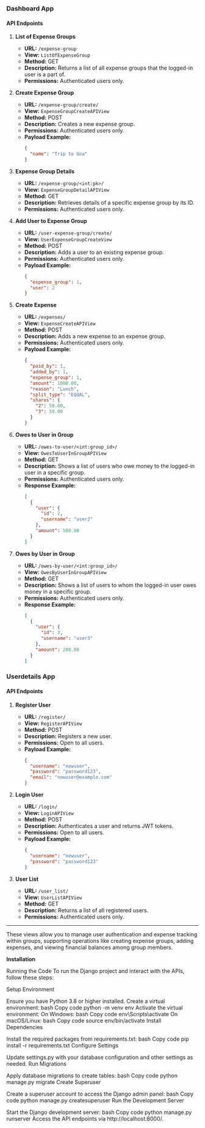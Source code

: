 ### Dashboard App

#### API Endpoints

1. **List of Expense Groups**
   - **URL:** `/expense-group`
   - **View:** `ListOfExpenseGroup`
   - **Method:** GET
   - **Description:** Returns a list of all expense groups that the logged-in user is a part of.
   - **Permissions:** Authenticated users only.

2. **Create Expense Group**
   - **URL:** `/expense-group/create/`
   - **View:** `ExpenseGroupCreateAPIView`
   - **Method:** POST
   - **Description:** Creates a new expense group.
   - **Permissions:** Authenticated users only.
   - **Payload Example:**
     ```json
     {
       "name": "Trip to Goa"
     }
     ```

3. **Expense Group Details**
   - **URL:** `/expense-group/<int:pk>/`
   - **View:** `ExpenseGroupDetailAPIView`
   - **Method:** GET
   - **Description:** Retrieves details of a specific expense group by its ID.
   - **Permissions:** Authenticated users only.

4. **Add User to Expense Group**
   - **URL:** `/user-expense-group/create/`
   - **View:** `UserExpenseGroupCreateView`
   - **Method:** POST
   - **Description:** Adds a user to an existing expense group.
   - **Permissions:** Authenticated users only.
   - **Payload Example:**
     ```json
     {
       "expense_group": 1,
       "user": 2
     }
     ```

5. **Create Expense**
   - **URL:** `/expenses/`
   - **View:** `ExpenseCreateAPIView`
   - **Method:** POST
   - **Description:** Adds a new expense to an expense group.
   - **Permissions:** Authenticated users only.
   - **Payload Example:**
     ```json
     {
       "paid_by": 1,
       "added_by": 1,
       "expense_group": 1,
       "amount": 1000.00,
       "reason": "Lunch",
       "split_type": "EQUAL",
       "shares": {
         "2": 50.00,
         "3": 50.00
       }
     }
     ```

6. **Owes to User in Group**
   - **URL:** `/owes-to-user/<int:group_id>/`
   - **View:** `OwesToUserInGroupAPIView`
   - **Method:** GET
   - **Description:** Shows a list of users who owe money to the logged-in user in a specific group.
   - **Permissions:** Authenticated users only.
   - **Response Example:**
     ```json
     [
       {
         "user": {
           "id": 2,
           "username": "user2"
         },
         "amount": 500.00
       }
     ]
     ```

7. **Owes by User in Group**
   - **URL:** `/owes-by-user/<int:group_id>/`
   - **View:** `OwesByUserInGroupAPIView`
   - **Method:** GET
   - **Description:** Shows a list of users to whom the logged-in user owes money in a specific group.
   - **Permissions:** Authenticated users only.
   - **Response Example:**
     ```json
     [
       {
         "user": {
           "id": 3,
           "username": "user3"
         },
         "amount": 200.00
       }
     ]
     ```

### Userdetails App

#### API Endpoints

1. **Register User**
   - **URL:** `/register/`
   - **View:** `RegisterAPIView`
   - **Method:** POST
   - **Description:** Registers a new user.
   - **Permissions:** Open to all users.
   - **Payload Example:**
     ```json
     {
       "username": "newuser",
       "password": "password123",
       "email": "newuser@example.com"
     }
     ```

2. **Login User**
   - **URL:** `/login/`
   - **View:** `LoginAPIView`
   - **Method:** POST
   - **Description:** Authenticates a user and returns JWT tokens.
   - **Permissions:** Open to all users.
   - **Payload Example:**
     ```json
     {
       "username": "newuser",
       "password": "password123"
     }
     ```

3. **User List**
   - **URL:** `/user_list/`
   - **View:** `UserListAPIView`
   - **Method:** GET
   - **Description:** Returns a list of all registered users.
   - **Permissions:** Authenticated users only.

---

These views allow you to manage user authentication and expense tracking within groups, supporting operations like creating expense groups, adding expenses, and viewing financial balances among group members.


**Installation**

Running the Code
To run the Django project and interact with the APIs, follow these steps:

Setup Environment

Ensure you have Python 3.8 or higher installed.
Create a virtual environment:
bash
Copy code
python -m venv env
Activate the virtual environment:
On Windows:
bash
Copy code
env\Scripts\activate
On macOS/Linux:
bash
Copy code
source env/bin/activate
Install Dependencies

Install the required packages from requirements.txt:
bash
Copy code
pip install -r requirements.txt
Configure Settings

Update settings.py with your database configuration and other settings as needed.
Run Migrations

Apply database migrations to create tables:
bash
Copy code
python manage.py migrate
Create Superuser

Create a superuser account to access the Django admin panel:
bash
Copy code
python manage.py createsuperuser
Run the Development Server

Start the Django development server:
bash
Copy code
python manage.py runserver
Access the API endpoints via http://localhost:8000/.

